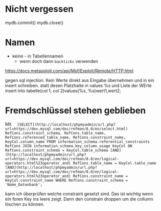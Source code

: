 # Nicht vergessen

mydb.commit()
mydb.close()
# Namen
- keine - in Tabellennamen
	- wenn doch dann `backticks` verwenden 

https://docs.metasploit.com/api/Msf/Exploit/Remote/HTTP.html

gegen sql injection. Kein Werte direkt aus Eingabe übernehmen und in ein insert schreiben. statt desen Platzhalte in values %s und Liste der WErte
insert into tabelle(col 1, col 2)values(%s, %s)wert1,wert2;

# Fremdschlüssel stehen geblieben
Mit
`   [SELECT](http://localhost/phpmyadmin/url.php?url=https://dev.mysql.com/doc/refman/8.0/en/select.html) RefCons.constraint_schema, RefCons.table_name, RefCons.referenced_table_name, RefCons.constraint_name, KeyCol.column_name FROM information_schema.referential_constraints RefCons JOIN information_schema.key_column_usage KeyCol ON RefCons.constraint_schema = KeyCol.table_schema [AND](http://localhost/phpmyadmin/url.php?url=https://dev.mysql.com/doc/refman/8.0/en/logical-operators.html%23operator_and) RefCons.table_name = KeyCol.table_name [AND](http://localhost/phpmyadmin/url.php?url=https://dev.mysql.com/doc/refman/8.0/en/logical-operators.html%23operator_and) RefCons.constraint_name = KeyCol.constraint_name WHERE RefCons.constraint_schema = 'Name_Datenbank';   `

kann ich überprüfen welche constraint gesetzt sind. Das ist wichtig wenn ein foren Key ins leere zeigt. Dann den constrain droppen um die collumn löschen zu können.

